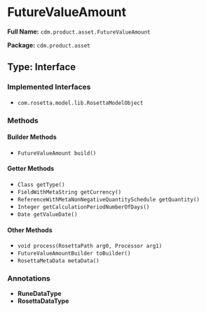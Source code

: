 # FutureValueAmount

**Full Name:** `cdm.product.asset.FutureValueAmount`

**Package:** `cdm.product.asset`

## Type: Interface

### Implemented Interfaces

- `com.rosetta.model.lib.RosettaModelObject`

### Methods

#### Builder Methods

- `FutureValueAmount build()`

#### Getter Methods

- `Class getType()`
- `FieldWithMetaString getCurrency()`
- `ReferenceWithMetaNonNegativeQuantitySchedule getQuantity()`
- `Integer getCalculationPeriodNumberOfDays()`
- `Date getValueDate()`

#### Other Methods

- `void process(RosettaPath arg0, Processor arg1)`
- `FutureValueAmountBuilder toBuilder()`
- `RosettaMetaData metaData()`

### Annotations

- **RuneDataType**
- **RosettaDataType**

